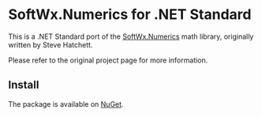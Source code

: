 # SoftWx.Numerics for .NET Standard

This is a .NET Standard port of the [SoftWx.Numerics][reposite] math library, originally written by Steve Hatchett.

Please refer to the original project page for more information.

## Install

The package is available on [NuGet].

[reposite]:https://github.com/softwx/SoftWx.Numerics.git
[nuget]:https://www.nuget.org/packages/SoftWx.Numerics.Portable/